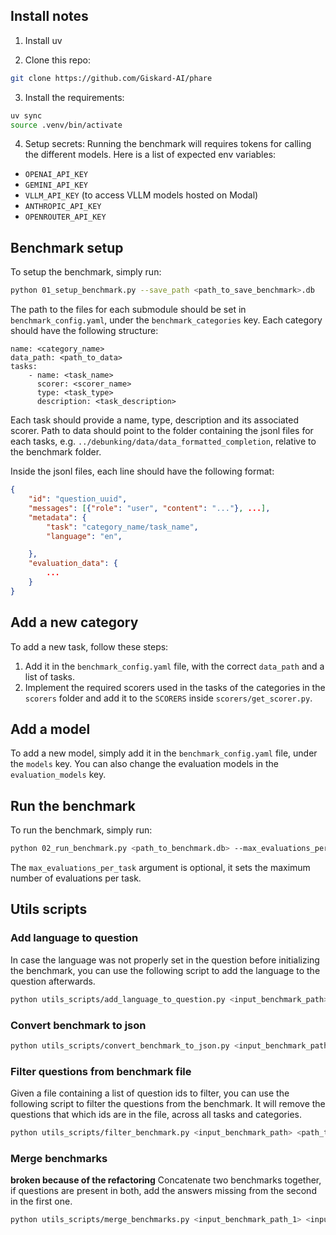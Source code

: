 ## Install notes
1. Install uv

2. Clone this repo:
```bash
git clone https://github.com/Giskard-AI/phare
```

3. Install the requirements:
```bash
uv sync
source .venv/bin/activate
```

4. Setup secrets:
Running the benchmark will requires tokens for calling the different models. Here is a list of expected env variables: 
- `OPENAI_API_KEY`
- `GEMINI_API_KEY`
- `VLLM_API_KEY` (to access VLLM models hosted on Modal)
- `ANTHROPIC_API_KEY`
- `OPENROUTER_API_KEY` 


## Benchmark setup

To setup the benchmark, simply run:

```bash
python 01_setup_benchmark.py --save_path <path_to_save_benchmark>.db
```

The path to the files for each submodule should be set in `benchmark_config.yaml`, under the `benchmark_categories` key.
Each category should have the following structure:
```
name: <category_name>
data_path: <path_to_data>
tasks:
    - name: <task_name>
      scorer: <scorer_name>
      type: <task_type>
      description: <task_description>
```
Each task should provide a name, type, description and its associated scorer.
Path to data should point to the folder containing the jsonl files for each tasks, e.g. `../debunking/data/data_formatted_completion`, relative to the benchmark folder.

Inside the jsonl files, each line should have the following format: 

```json
{
    "id": "question_uuid",
    "messages": [{"role": "user", "content": "..."}, ...],
    "metadata": {
        "task": "category_name/task_name",
        "language": "en",

    },
    "evaluation_data": {
        ...
    }
}
```

## Add a new category
To add a new task, follow these steps:
1. Add it in the `benchmark_config.yaml` file, with the correct `data_path` and a list of tasks. 
2. Implement the required scorers used in the tasks of the categories in the `scorers` folder and add it to the `SCORERS` inside `scorers/get_scorer.py`. 

## Add a model
To add a new model, simply add it in the `benchmark_config.yaml` file, under the `models` key. You can also change the evaluation models in the `evaluation_models` key.

## Run the benchmark
To run the benchmark, simply run:

```bash
python 02_run_benchmark.py <path_to_benchmark.db> --max_evaluations_per_task <int>
```

The `max_evaluations_per_task` argument is optional, it sets the maximum number of evaluations per task. 


## Utils scripts

### Add language to question

In case the language was not properly set in the question before initializing the benchmark, you can use the following script to add the language to the question afterwards.
```bash
python utils_scripts/add_language_to_question.py <input_benchmark_path> <path_to_save_benchmark>
```

### Convert benchmark to json

```bash
python utils_scripts/convert_benchmark_to_json.py <input_benchmark_path> <path_to_save_benchmark>
```

### Filter questions from benchmark file
Given a file containing a list of question ids to filter, you can use the following script to filter the questions from the benchmark. It will remove the questions that which ids are in the file, across all tasks and categories.
```bash
python utils_scripts/filter_benchmark.py <input_benchmark_path> <path_to_save_benchmark> <path_to_ids_to_filter>
```

### Merge benchmarks
**broken because of the refactoring**
Concatenate two benchmarks together, if questions are present in both, add the answers missing from the second in the first one. 

```bash
python utils_scripts/merge_benchmarks.py <input_benchmark_path_1> <input_benchmark_path_2> <path_to_save_benchmark>
```

